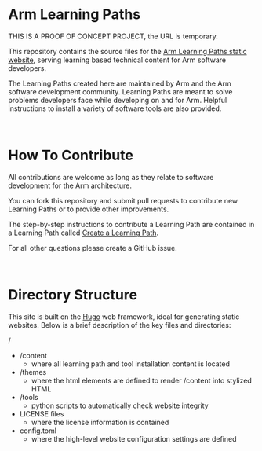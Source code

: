 # Arm Learning Paths 

THIS IS A PROOF OF CONCEPT PROJECT, the URL is temporary. 

This repository contains the source files for the [Arm Learning Paths static website](https://www.armswdev.tk/), serving learning based technical content for Arm software developers. 

The Learning Paths created here are maintained by Arm and the Arm software development community. Learning Paths are meant to solve problems developers face while developing on and for Arm. Helpful instructions to install a variety of software tools are also provided.

<br/>

# How To Contribute

All contributions are welcome as long as they relate to software development for the Arm architecture. 

You can fork this repository and submit pull requests to contribute new Learning Paths or to provide other improvements. 

The step-by-step instructions to contribute a Learning Path are contained in a Learning Path called [Create a Learning Path](http://www.armswdev.tk/learning-paths/cross-platform/_example-learning-path/).

For all other questions please create a GitHub issue. 

<br/>

# Directory Structure

This site is built on the [Hugo](https://gohugo.io/) web framework, ideal for generating static websites. Below is a brief description of the key files and directories:

/
  * /content
    * where all learning path and tool installation content is located
  * /themes
    * where the html elements are defined to render /content into stylized HTML
  * /tools
    * python scripts to automatically check website integrity
  * LICENSE files
    * where the license information is contained
  * config.toml
    * where the high-level website configuration settings are defined
 
